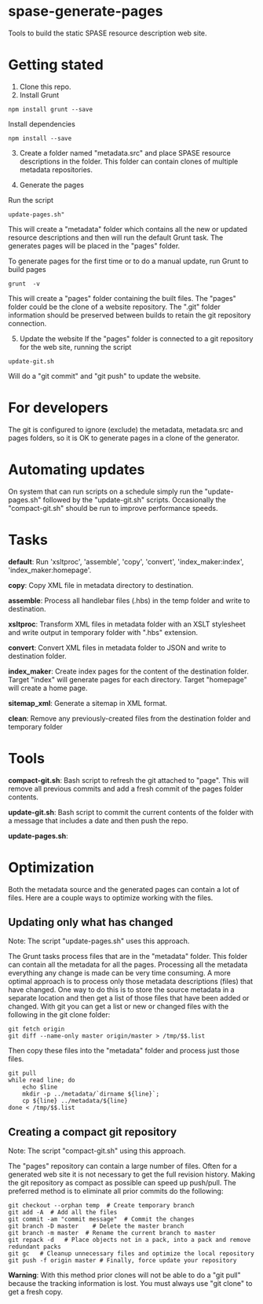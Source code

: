 # spase-generate-pages
Tools to build the static SPASE resource description web site.

# Getting stated

1. Clone this repo.
2. Install Grunt 

```
npm install grunt --save
```

Install dependencies

```
npm install --save
```

3. Create a folder named "metadata.src" and place SPASE resource descriptions in the folder.
This folder can contain clones of multiple metadata repositories.

4. Generate the pages

Run the script 

```
update-pages.sh"
```

This will create a "metadata" folder which contains all the new or updated resource descriptions and then 
will run the default Grunt task. The generates pages will be placed in the "pages" folder.

To generate pages for the first time or to do a manual update, run Grunt to build pages

```
grunt  -v
```

This will create a "pages" folder containing the built files. The "pages" folder could be
the clone of a website repository. The ".git" folder information should be preserved between builds
to retain the git repository connection.

5. Update the website
If the "pages" folder is connected to a git repository for the web site, running the script
```
update-git.sh
```

Will do a "git commit" and "git push" to update the website.

# For developers

The git is configured to ignore (exclude) the metadata, metadata.src and pages folders, so it is OK to generate
pages in a clone of the generator.

# Automating updates

On system that can run scripts on a schedule simply run the "update-pages.sh" followed by the "update-git.sh" scripts.
Occasionally the "compact-git.sh" should be run to improve performance speeds.

# Tasks

**default**: Run 'xsltproc', 'assemble', 'copy', 'convert', 'index_maker:index', 'index_maker:homepage'.

**copy**: Copy XML file in metadata directory to destination.

**assemble**: Process all handlebar files (.hbs) in the temp folder and write to destination.

**xsltproc**: Transform XML files in metadata folder with an XSLT stylesheet and write output in temporary folder with ".hbs" extension.

**convert**: Convert XML files in metadata folder to JSON and write to destination folder.

**index_maker**: Create index pages for the content of the destination folder.  Target "index" will generate pages for each directory. Target "homepage" will create a home page.

**sitemap_xml**: Generate a sitemap in XML format.

**clean**: Remove any previously-created files from the destination folder and temporary folder

# Tools

**compact-git.sh**: Bash script to refresh the git attached to "page". This will remove all previous commits and add a fresh commit of the pages folder contents.

**update-git.sh**: Bash script to commit the current contents of the folder with a message that includes a date and then push the repo.

**update-pages.sh**:  

# Optimization
Both the metadata source and the generated pages can contain a lot of files. Here are a couple ways to optimize working with the files.

## Updating only what has changed

Note: The script "update-pages.sh" uses this approach.

The Grunt tasks process files that are in the "metadata" folder. This folder can contain all the metadata for all the pages. Processing all the 
metadata everything any change is made can be very time consuming. A more optimal approach is to process only those metadata descriptions (files) that
have changed. One way to do this is to store the source metadata in a separate location and then get a list of those files that have been added or changed.
With git you can get a list or new or changed files with the following in the git clone folder:

```
git fetch origin
git diff --name-only master origin/master > /tmp/$$.list
```
Then copy these files into the "metadata" folder and process just those files. 
```
git pull
while read line; do 
	echo $line
	mkdir -p ../metadata/`dirname ${line}`;
	cp ${line} ../metadata/${line}
done < /tmp/$$.list
```

## Creating a compact git repository

Note: The script "compact-git.sh" using this approach.

The "pages" repository can contain a large number of files. Often for a generated web site it is not
necessary to get the full revision history. Making the git repository as compact as possible can speed up push/pull. 
The preferred method is to eliminate all prior commits do the following:

```
git checkout --orphan temp	# Create temporary branch
git add -A	# Add all the files
git commit -am "commit message"  # Commit the changes
git branch -D master	# Delete the master branch
git branch -m master  # Rename the current branch to master
git repack -d   # Place objects not in a pack, into a pack and remove redundant packs
git gc   # Cleanup unnecessary files and optimize the local repository
git push -f origin master # Finally, force update your repository
```

**Warning**: With this method prior clones will not be able to do a "git pull" because the tracking information is lost.
You must always use "git clone" to get a fresh copy.
